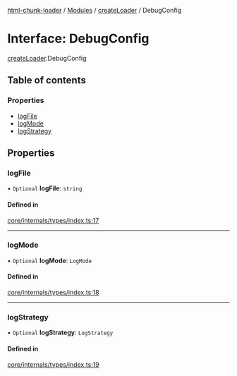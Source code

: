 [html-chunk-loader](../README.md) / [Modules](../modules.md) / [createLoader](../modules/createLoader.md) / DebugConfig

# Interface: DebugConfig

[createLoader](../modules/createLoader.md).DebugConfig

## Table of contents

### Properties

- [logFile](createLoader.DebugConfig.md#logfile)
- [logMode](createLoader.DebugConfig.md#logmode)
- [logStrategy](createLoader.DebugConfig.md#logstrategy)

## Properties

### logFile

• `Optional` **logFile**: `string`

#### Defined in

[core/internals/types/index.ts:17](https://github.com/abschill/html-chunk-loader/blob/860ba1b/lib/core/internals/types/index.ts#L17)

___

### logMode

• `Optional` **logMode**: `LogMode`

#### Defined in

[core/internals/types/index.ts:18](https://github.com/abschill/html-chunk-loader/blob/860ba1b/lib/core/internals/types/index.ts#L18)

___

### logStrategy

• `Optional` **logStrategy**: `LogStrategy`

#### Defined in

[core/internals/types/index.ts:19](https://github.com/abschill/html-chunk-loader/blob/860ba1b/lib/core/internals/types/index.ts#L19)

